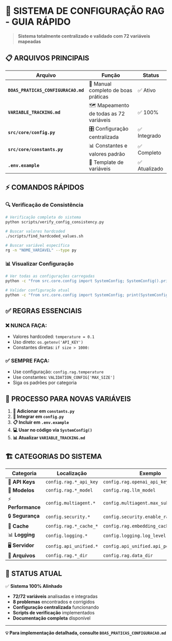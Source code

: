 # 🔧 SISTEMA DE CONFIGURAÇÃO RAG - GUIA RÁPIDO

> **Sistema totalmente centralizado e validado com 72 variáveis mapeadas**

## 📋 **ARQUIVOS PRINCIPAIS**

| Arquivo | Função | Status |
|---------|--------|--------|
| **`BOAS_PRATICAS_CONFIGURACAO.md`** | 📖 Manual completo de boas práticas | ✅ Ativo |
| **`VARIABLE_TRACKING.md`** | 🗺️ Mapeamento de todas as 72 variáveis | ✅ 100% |
| **`src/core/config.py`** | 🎛️ Configuração centralizada | ✅ Integrado |
| **`src/core/constants.py`** | 📊 Constantes e valores padrão | ✅ Completo |
| **`.env.example`** | 🔑 Template de variáveis | ✅ Atualizado |

## ⚡ **COMANDOS RÁPIDOS**

### 🔍 **Verificação de Consistência**
```bash
# Verificação completa do sistema
python scripts/verify_config_consistency.py

# Buscar valores hardcoded
./scripts/find_hardcoded_values.sh

# Buscar variável específica
rg -n "NOME_VARIAVEL" --type py
```

### 📊 **Visualizar Configuração**
```bash
# Ver todas as configurações carregadas
python -c "from src.core.config import SystemConfig; SystemConfig().print_config()"

# Validar configuração atual
python -c "from src.core.config import SystemConfig; print(SystemConfig().validate())"
```

## ✅ **REGRAS ESSENCIAIS**

### **❌ NUNCA FAÇA:**
- Valores hardcoded: `temperature = 0.1`
- Uso direto: `os.getenv('API_KEY')`
- Constantes diretas: `if size > 1000:`

### **✅ SEMPRE FAÇA:**
- Use configuração: `config.rag.temperature`
- Use constantes: `VALIDATION_CONFIG['MAX_SIZE']`
- Siga os padrões por categoria

## 🎯 **PROCESSO PARA NOVAS VARIÁVEIS**

1. **📝 Adicionar em `constants.py`**
2. **🔧 Integrar em `config.py`**  
3. **📋 Incluir em `.env.example`**
4. **💻 Usar no código via `SystemConfig()`**
5. **📊 Atualizar `VARIABLE_TRACKING.md`**

## 🏗️ **CATEGORIAS DO SISTEMA**

| Categoria | Localização | Exemplo |
|-----------|-------------|---------|
| 🔑 **API Keys** | `config.rag.*_api_key` | `config.rag.openai_api_key` |
| 🤖 **Modelos** | `config.rag.*_model` | `config.rag.llm_model` |
| ⚡ **Performance** | `config.multiagent.*` | `config.multiagent.max_subagents` |
| 🔒 **Segurança** | `config.security.*` | `config.security.enable_rate_limiting` |
| 💾 **Cache** | `config.rag.*_cache_*` | `config.rag.embedding_cache_size` |
| 📊 **Logging** | `config.logging.*` | `config.logging.log_level` |
| 🖥️ **Servidor** | `config.api_unified.*` | `config.api_unified.api_port` |
| 📁 **Arquivos** | `config.rag.*_dir` | `config.rag.data_dir` |

## 🎊 **STATUS ATUAL**

✅ **Sistema 100% Alinhado**
- **72/72 variáveis** analisadas e integradas
- **8 problemas** encontrados e corrigidos
- **Configuração centralizada** funcionando
- **Scripts de verificação** implementados
- **Documentação completa** disponível

---

**💡 Para implementação detalhada, consulte `BOAS_PRATICAS_CONFIGURACAO.md`**